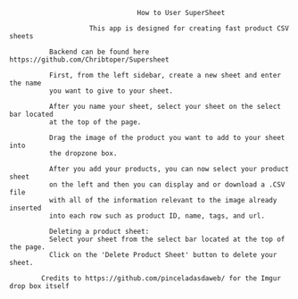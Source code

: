                                     How to User SuperSheet

                        This app is designed for creating fast product CSV sheets

              Backend can be found here https://github.com/Chribtoper/Supersheet
            
              First, from the left sidebar, create a new sheet and enter the name
              you want to give to your sheet.

              After you name your sheet, select your sheet on the select bar located
              at the top of the page.

              Drag the image of the product you want to add to your sheet into
              the dropzone box.

              After you add your products, you can now select your product sheet
              on the left and then you can display and or download a .CSV file
              with all of the information relevant to the image already inserted
              into each row such as product ID, name, tags, and url.

              Deleting a product sheet:
              Select your sheet from the select bar located at the top of the page.
              Click on the 'Delete Product Sheet' button to delete your sheet.
            
            Credits to https://github.com/pinceladasdaweb/ for the Imgur drop box itself

